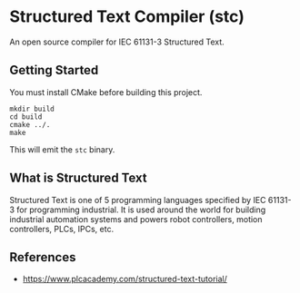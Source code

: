 # Structured Text Compiler (stc)
An open source compiler for IEC 61131-3 Structured Text.

## Getting Started
You must install CMake before building this project.

```
mkdir build
cd build
cmake ../.
make
```

This will emit the `stc` binary.

## What is Structured Text
Structured Text is one of 5 programming languages specified by IEC 61131-3 for programming industrial. It is used around the world for building industrial automation systems and powers robot controllers, motion controllers, PLCs, IPCs, etc.

## References
- https://www.plcacademy.com/structured-text-tutorial/